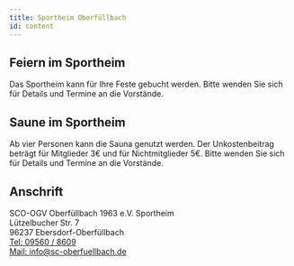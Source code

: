 ```yaml
---
title: Sportheim Oberfüllbach
id: content
---
```


## Feiern im Sportheim

Das Sportheim kann für Ihre Feste gebucht werden.
Bitte wenden Sie sich für Details und Termine an die Vorstände.

## Saune im Sportheim

Ab vier Personen kann die Sauna genutzt werden. Der Unkostenbeitrag beträgt für Mitglieder 3€ und für Nichtmitglieder 5€. Bitte wenden Sie sich für Details und Termine an die Vorstände.

## Anschrift

SCO-OGV Oberfüllbach 1963 e.V. Sportheim  
Lützelbucher Str. 7  
96237 Ebersdorf-Oberfüllbach  
[Tel: 09560 / 8609](tel:095608609)  
[Mail: info@sc-oberfuellbach.de](mailto:info@sc-oberfuellbach.de)  

